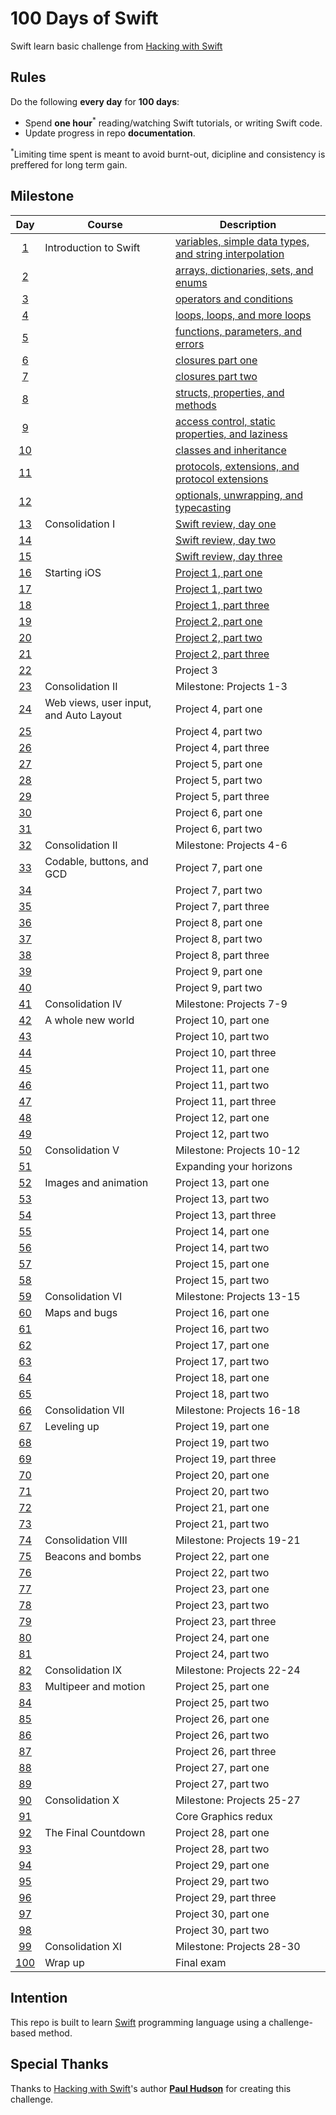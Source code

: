 # 100 Days of Swift

Swift learn basic challenge from [Hacking with Swift](https://www.hackingwithswift.com/100)

## Rules
Do the following **every day** for **100 days**:
* Spend **one hour**<sup>*</sup> reading/watching Swift tutorials, or writing Swift code.
* Update progress in repo **documentation**.

<sup>*</sup>Limiting time spent is meant to avoid burnt-out, dicipline and consistency is preffered for long term gain.

## Milestone

| Day | Course | Description |
|:---:|--------|-------------|
|[1](https://www.hackingwithswift.com/100/1)| Introduction to Swift | [variables, simple data types, and string interpolation](https://github.com/fadhilhaka/100-Days-of-Swift/tree/main/Day%201) |
|[2](https://www.hackingwithswift.com/100/2)|  | [arrays, dictionaries, sets, and enums](https://github.com/fadhilhaka/100-Days-of-Swift/tree/main/Day%202) |
|[3](https://www.hackingwithswift.com/100/3)|  | [operators and conditions](https://github.com/fadhilhaka/100-Days-of-Swift/tree/main/Day%203) |
|[4](https://www.hackingwithswift.com/100/4)|  | [loops, loops, and more loops](https://github.com/fadhilhaka/100-Days-of-Swift/tree/main/Day%204) |
|[5](https://www.hackingwithswift.com/100/5)|  | [functions, parameters, and errors](https://github.com/fadhilhaka/100-Days-of-Swift/tree/main/Day%205) |
|[6](https://www.hackingwithswift.com/100/6)|  | [closures part one](https://github.com/fadhilhaka/100-Days-of-Swift/tree/main/Day%206) |
|[7](https://www.hackingwithswift.com/100/7)|  | [closures part two](https://github.com/fadhilhaka/100-Days-of-Swift/tree/main/Day%207) |
|[8](https://www.hackingwithswift.com/100/8)|  | [structs, properties, and methods](https://github.com/fadhilhaka/100-Days-of-Swift/tree/main/Day%208) |
|[9](https://www.hackingwithswift.com/100/9)|  | [access control, static properties, and laziness](https://github.com/fadhilhaka/100-Days-of-Swift/tree/main/Day%209) |
|[10](https://www.hackingwithswift.com/100/10)|  | [classes and inheritance](https://github.com/fadhilhaka/100-Days-of-Swift/tree/main/Day%2010) |
|[11](https://www.hackingwithswift.com/100/11)|  | [protocols, extensions, and protocol extensions](https://github.com/fadhilhaka/100-Days-of-Swift/tree/main/Day%2011) |
|[12](https://www.hackingwithswift.com/100/12)|  | [optionals, unwrapping, and typecasting](https://github.com/fadhilhaka/100-Days-of-Swift/tree/main/Day%2012) |
|[13](https://www.hackingwithswift.com/100/13)| Consolidation I | [Swift review, day one](https://github.com/fadhilhaka/100-Days-of-Swift/tree/main/Day%2013-15) |
|[14](https://www.hackingwithswift.com/100/14)|  | [Swift review, day two](https://github.com/fadhilhaka/100-Days-of-Swift/tree/main/Day%2013-15) |
|[15](https://www.hackingwithswift.com/100/15)|  | [Swift review, day three](https://github.com/fadhilhaka/100-Days-of-Swift/tree/main/Day%2013-15) |
|[16](https://www.hackingwithswift.com/100/16)| Starting iOS | [Project 1, part one](https://github.com/fadhilhaka/100-Days-of-Swift/tree/main/Day%2016-18) |
|[17](https://www.hackingwithswift.com/100/17)|  | [Project 1, part two](https://github.com/fadhilhaka/100-Days-of-Swift/tree/main/Day%2016-18) |
|[18](https://www.hackingwithswift.com/100/18)|  | [Project 1, part three](https://github.com/fadhilhaka/100-Days-of-Swift/tree/main/Day%2016-18) |
|[19](https://www.hackingwithswift.com/100/19)|  | [Project 2, part one](https://github.com/fadhilhaka/100-Days-of-Swift/tree/main/Day%2019-21) |
|[20](https://www.hackingwithswift.com/100/20)|  | [Project 2, part two](https://github.com/fadhilhaka/100-Days-of-Swift/tree/main/Day%2019-21) |
|[21](https://www.hackingwithswift.com/100/21)|  | [Project 2, part three](https://github.com/fadhilhaka/100-Days-of-Swift/tree/main/Day%2019-21) |
|[22](https://www.hackingwithswift.com/100/22)|  | Project 3|
|[23](https://www.hackingwithswift.com/100/23)| Consolidation II |Milestone: Projects 1-3|
|[24](https://www.hackingwithswift.com/100/24)| Web views, user input, and Auto Layout | Project 4, part one|
|[25](https://www.hackingwithswift.com/100/25)|  | Project 4, part two|
|[26](https://www.hackingwithswift.com/100/26)|  | Project 4, part three|
|[27](https://www.hackingwithswift.com/100/27)|  | Project 5, part one|
|[28](https://www.hackingwithswift.com/100/28)|  | Project 5, part two|
|[29](https://www.hackingwithswift.com/100/29)|  | Project 5, part three|
|[30](https://www.hackingwithswift.com/100/30)|  | Project 6, part one|
|[31](https://www.hackingwithswift.com/100/31)|  | Project 6, part two|
|[32](https://www.hackingwithswift.com/100/32)| Consolidation II | Milestone: Projects 4-6|
|[33](https://www.hackingwithswift.com/100/33)| Codable, buttons, and GCD | Project 7, part one|
|[34](https://www.hackingwithswift.com/100/34)|  | Project 7, part two|
|[35](https://www.hackingwithswift.com/100/35)|  | Project 7, part three|
|[36](https://www.hackingwithswift.com/100/36)|  | Project 8, part one|
|[37](https://www.hackingwithswift.com/100/37)|  | Project 8, part two|
|[38](https://www.hackingwithswift.com/100/38)|  | Project 8, part three|
|[39](https://www.hackingwithswift.com/100/39)|  | Project 9, part one|
|[40](https://www.hackingwithswift.com/100/40)|  | Project 9, part two|
|[41](https://www.hackingwithswift.com/100/41)| Consolidation IV | Milestone: Projects 7-9|
|[42](https://www.hackingwithswift.com/100/42)| A whole new world | Project 10, part one|
|[43](https://www.hackingwithswift.com/100/43)|  | Project 10, part two|
|[44](https://www.hackingwithswift.com/100/44)|  | Project 10, part three|
|[45](https://www.hackingwithswift.com/100/45)|  | Project 11, part one|
|[46](https://www.hackingwithswift.com/100/46)|  | Project 11, part two|
|[47](https://www.hackingwithswift.com/100/47)|  | Project 11, part three|
|[48](https://www.hackingwithswift.com/100/48)|  | Project 12, part one|
|[49](https://www.hackingwithswift.com/100/49)|  | Project 12, part two|
|[50](https://www.hackingwithswift.com/100/50)| Consolidation V | Milestone: Projects 10-12|
|[51](https://www.hackingwithswift.com/100/51)|  | Expanding your horizons|
|[52](https://www.hackingwithswift.com/100/52)| Images and animation | Project 13, part one|
|[53](https://www.hackingwithswift.com/100/53)|  | Project 13, part two|
|[54](https://www.hackingwithswift.com/100/54)|  | Project 13, part three|
|[55](https://www.hackingwithswift.com/100/55)|  | Project 14, part one|
|[56](https://www.hackingwithswift.com/100/56)|  | Project 14, part two|
|[57](https://www.hackingwithswift.com/100/57)|  | Project 15, part one|
|[58](https://www.hackingwithswift.com/100/58)|  | Project 15, part two|
|[59](https://www.hackingwithswift.com/100/59)| Consolidation VI | Milestone: Projects 13-15|
|[60](https://www.hackingwithswift.com/100/60)| Maps and bugs | Project 16, part one|
|[61](https://www.hackingwithswift.com/100/61)|  | Project 16, part two|
|[62](https://www.hackingwithswift.com/100/62)|  | Project 17, part one|
|[63](https://www.hackingwithswift.com/100/63)|  | Project 17, part two|
|[64](https://www.hackingwithswift.com/100/64)|  | Project 18, part one|
|[65](https://www.hackingwithswift.com/100/65)|  | Project 18, part two|
|[66](https://www.hackingwithswift.com/100/66)| Consolidation VII | Milestone: Projects 16-18|
|[67](https://www.hackingwithswift.com/100/67)| Leveling up | Project 19, part one|
|[68](https://www.hackingwithswift.com/100/68)|  | Project 19, part two|
|[69](https://www.hackingwithswift.com/100/69)|  | Project 19, part three|
|[70](https://www.hackingwithswift.com/100/70)|  | Project 20, part one|
|[71](https://www.hackingwithswift.com/100/71)|  | Project 20, part two|
|[72](https://www.hackingwithswift.com/100/72)|  | Project 21, part one|
|[73](https://www.hackingwithswift.com/100/73)|  | Project 21, part two|
|[74](https://www.hackingwithswift.com/100/74)| Consolidation VIII | Milestone: Projects 19-21|
|[75](https://www.hackingwithswift.com/100/75)| Beacons and bombs | Project 22, part one|
|[76](https://www.hackingwithswift.com/100/76)|  | Project 22, part two|
|[77](https://www.hackingwithswift.com/100/77)|  | Project 23, part one|
|[78](https://www.hackingwithswift.com/100/78)|  | Project 23, part two|
|[79](https://www.hackingwithswift.com/100/79)|  | Project 23, part three|
|[80](https://www.hackingwithswift.com/100/80)|  | Project 24, part one|
|[81](https://www.hackingwithswift.com/100/81)|  | Project 24, part two|
|[82](https://www.hackingwithswift.com/100/82)| Consolidation IX | Milestone: Projects 22-24|
|[83](https://www.hackingwithswift.com/100/83)| Multipeer and motion | Project 25, part one|
|[84](https://www.hackingwithswift.com/100/84)|  | Project 25, part two|
|[85](https://www.hackingwithswift.com/100/85)|  | Project 26, part one|
|[86](https://www.hackingwithswift.com/100/86)|  | Project 26, part two|
|[87](https://www.hackingwithswift.com/100/87)|  | Project 26, part three|
|[88](https://www.hackingwithswift.com/100/88)|  | Project 27, part one|
|[89](https://www.hackingwithswift.com/100/89)|  | Project 27, part two|
|[90](https://www.hackingwithswift.com/100/90)| Consolidation X | Milestone: Projects 25-27|
|[91](https://www.hackingwithswift.com/100/91)|  | Core Graphics redux|
|[92](https://www.hackingwithswift.com/100/92)| The Final Countdown | Project 28, part one|
|[93](https://www.hackingwithswift.com/100/93)|  | Project 28, part two|
|[94](https://www.hackingwithswift.com/100/94)|  | Project 29, part one|
|[95](https://www.hackingwithswift.com/100/95)|  | Project 29, part two|
|[96](https://www.hackingwithswift.com/100/96)|  | Project 29, part three|
|[97](https://www.hackingwithswift.com/100/97)|  | Project 30, part one|
|[98](https://www.hackingwithswift.com/100/98)|  | Project 30, part two|
|[99](https://www.hackingwithswift.com/100/99)| Consolidation XI | Milestone: Projects 28-30|
|[100](https://www.hackingwithswift.com/100/100)| Wrap up |Final exam|

## Intention

This repo is built to learn [Swift](https://developer.apple.com/swift/) programming language using a challenge-based method.

## Special Thanks

Thanks to [Hacking with Swift](https://www.hackingwithswift.com/)'s author [**Paul Hudson**](https://www.hackingwithswift.com/about) for creating this challenge.